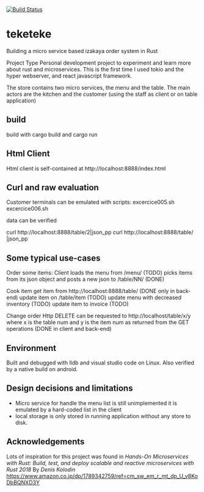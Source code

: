 [![Build Status](https://travis-ci.org/simonsso/teketeke.svg?branch=master)](https://travis-ci.org/simonsso/teketeke)
# teketeke 
Building a micro service based izakaya order system in Rust

Project Type
Personal development project to experiment and learn more about rust and microservices. This is the first time I used tokio and the hyper webserver, and react javascript framework.

The store contains two micro services, the menu and the table. The main actors are the kitchen and the customer (using the staff as client or on table application)

## build
build with cargo build and cargo run
 
## Html Client
Html client is self-contained at http://localhost:8888/index.html

## Curl and raw evaluation
Customer terminals can be emulated with  scripts:
    excercice005.sh
    excercice006.sh

data can be verified

curl http://localhost:8888/table/2|json_pp 
curl http://localhost:8888/table/ |json_pp 

## Some typical use-cases
Order some items:
Client loads the menu from /menu/ (TODO) picks items from its json object and posts a new json to /table/NN/  (DONE)

Cook item
get item from http://localhost:8888/table/ (DONE only in back-end)
update item on /table/item (TODO)
update menu with decreased inventory (TODO)
update item to invoice (TODO)

Change order
Http DELETE can be requested to http://localhost/table/x/y where x is the table num and y is the item num as returned from the GET operations (DONE in client and back-end)

## Environment
Built and debugged with lldb and visual studio code on Linux. Also verified by a native build on android.

## Design decisions and limitations
* Micro service for handle the menu list is still unimplemented it is emulated by a hard-coded list in the client
* local storage is only stored in running application without any store to disk.

## Acknowledgements 
Lots of inspiration for this project was found in *Hands-On Microservices with Rust: Build, test, and deploy scalable and reactive microservices with Rust 2018* By *Denis Kolodin* https://www.amazon.co.jp/dp/1789342759/ref=cm_sw_em_r_mt_dp_U_v8KoDbBQNXD3Y
